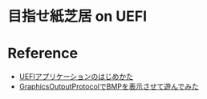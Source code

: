 # 目指せ紙芝居 on UEFI
# Reference
* [UEFIアプリケーションのはじめかた](http://orumin.blogspot.jp/2014/12/uefi.html)
* [GraphicsOutputProtocolでBMPを表示させて遊んでみた](http://hareoff.blogspot.jp/2013/05/edkgraphicsoutputprotocolbmp.html)
